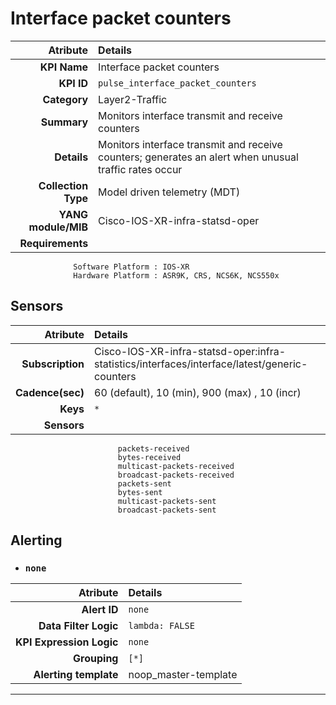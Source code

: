 
Interface packet counters
====
Atribute|Details
---:|:---
**KPI Name**    | Interface packet counters
**KPI ID**      | `pulse_interface_packet_counters`
**Category**    | Layer2-Traffic
**Summary**     | Monitors interface transmit and receive counters
**Details**     | Monitors interface transmit and receive counters; generates an alert when unusual traffic rates occur
**Collection Type** | Model driven telemetry (MDT)
**YANG module/MIB** | Cisco-IOS-XR-infra-statsd-oper
**Requirements**    |
                  Software Platform : IOS-XR
                  Hardware Platform : ASR9K, CRS, NCS6K, NCS550x
Sensors
---
Atribute|Details
---:|:---
**Subscription** | Cisco-IOS-XR-infra-statsd-oper:infra-statistics/interfaces/interface/latest/generic-counters
**Cadence(sec)** | 60 (default), 10 (min), 900 (max) , 10 (incr)
**Keys**         | `*`
**Sensors**      |
                            packets-received
                            bytes-received
                            multicast-packets-received
                            broadcast-packets-received
                            packets-sent
                            bytes-sent
                            multicast-packets-sent
                            broadcast-packets-sent
     
Alerting
---

* ### `none`
Atribute|Details
---:|:---
**Alert ID**             | ```none```
**Data Filter Logic**    | ```lambda: FALSE```
**KPI Expression Logic** | ```none```
**Grouping**             | ```[*]```
**Alerting template**    | noop_master-template
---

